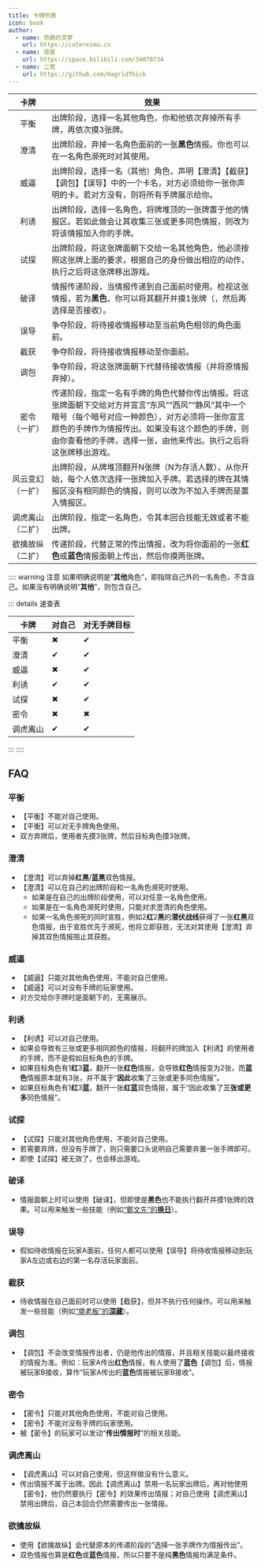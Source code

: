 ```yaml
---
title: 卡牌列表
icon: book
author:
  - name: 奇葩的灵梦
    url: https://cutereimu.cn
  - name: 惑星
    url: https://space.bilibili.com/34070734
  - name: 二宽
    url: https://github.com/HagridThick
---
```


|                         卡牌                         | 效果                                                                                                                                       |
|:--------------------------------------------------:|------------------------------------------------------------------------------------------------------------------------------------------|
|                         平衡                         | 出牌阶段，选择一名其他角色，你和他依次弃掉所有手牌，再依次摸3张牌。                                                                                                       |
|                         澄清                         | 出牌阶段，弃掉一名角色面前的一张**黑色**情报。你也可以在一名角色濒死时对其使用。                                                                                               |
|                         威逼                         | 出牌阶段，选择一名（其他）角色，声明【澄清】【截获】【调包】【误导】中的一个卡名，对方必须给你一张你声明的卡。若对方没有，则将所有手牌展示给你。                                                                 |
|                         利诱                         | 出牌阶段，选择一名角色，将牌堆顶的一张牌置于他的情报区。若如此做会让其收集三张或更多同色情报，则改为将该情报加入你的手牌。                                                                            |
|                         试探                         | 出牌阶段，将这张牌面朝下交给一名其他角色，他必须按照这张牌上面的要求，根据自己的身份做出相应的动作，执行之后将这张牌移出游戏。                                                                          |
|                         破译                         | 情报传递阶段，当情报传递到自己面前时使用。检视这张情报，若为**黑色**，你可以将其翻开并摸1张牌（，然后再选择是否接收）。                                                                           |
|                         误导                         | 争夺阶段，将待接收情报移动至当前角色相邻的角色面前。                                                                                                               |
|                         截获                         | 争夺阶段，将待接收情报移动至你面前。                                                                                                                       |
|                         调包                         | 争夺阶段，将这张牌面朝下代替待接收情报（并将原情报弃掉）。                                                                                                            |
|                    密令<br/>（一扩）                     | 传递阶段，指定一名有手牌的角色代替你传出情报。将这张牌面朝下交给对方并宣言“东风”“西风”“静风”其中一个暗号（每个暗号对应一种颜色），对方必须将一张你宣言颜色的手牌作为情报传出。如果没有这个颜色的手牌，则由你查看他的手牌，选择一张，由他来传出。执行之后将这张牌移出游戏。 |
|                   风云变幻<br/>（一扩）                    | 出牌阶段，从牌堆顶翻开N张牌（N为存活人数），从你开始，每个人依次选择一张牌加入手牌。若选择的牌在其情报区没有相同颜色的情报，则可以改为不加入手牌而是置入情报区。                                                        |
|                   调虎离山<br/>（二扩）                    | 出牌阶段，指定一名角色，令其本回合技能无效或者不能出牌。                                                                                                             |
| <div style="width:max-content">欲擒故纵<br/>（二扩）</div> | 传递阶段，代替正常的传出情报，改为将你面前的一张**红色**或**蓝色**情报面朝上传出，然后你摸两张牌。                                                                                    |

:::: warning 注意
如果明确说明是“**其他**角色”，即指除自己外的一名角色，不含自己。如果没有明确说明“**其他**”，则包含自己。

::: details 速查表

| 卡牌   | 对自己 | 对无手牌目标 |
|------|-----|--------|
| 平衡   | ✖   | ✔      |
| 澄清   | ✔   | ✔      |
| 威逼   | ✖   | ✔      |
| 利诱   | ✔   | ✔      |
| 试探   | ✖   | ✔      |
| 密令   | ✖   | ✖      |
| 调虎离山 | ✔   | ✔      |

:::
::::

## FAQ

### 平衡

- 【平衡】不能对自己使用。
- 【平衡】可以对无手牌角色使用。
- 双方弃牌后，使用者先摸3张牌，然后目标角色摸3张牌。

### 澄清

- 【澄清】可以弃掉**红**&zwnj;**黑**/**蓝**&zwnj;**黑**双色情报。
- 【澄清】可以在自己的出牌阶段和一名角色濒死时使用。
  - 如果是在自己的出牌阶段使用，可以对任意一名角色使用。
  - 如果是在一名角色濒死时使用，只能对求澄清的角色使用。
  - 如果一名角色濒死的同时宣胜，例如2**红**2**黑**的**潜伏战线**获得了一张**红**&zwnj;**黑**双色情报，由于宣胜优先于濒死，他将立即获胜，无法对其使用【澄清】弃掉其双色情报阻止其获胜。

### 威逼

- 【威逼】只能对其他角色使用，不能对自己使用。
- 【威逼】可以对没有手牌的玩家使用。
- 对方交给你手牌时是面朝下的，无需展示。

### 利诱

- 【利诱】可以对自己使用。
- 如果会导致有三张或更多相同颜色的情报，将翻开的牌加入【利诱】的使用者的手牌，而不是假如目标角色的手牌。
- 如果目标角色有1**红**3**蓝**，翻开一张**红色**情报，会导致**红色**情报变为2张，而**蓝色**情报原本就有3张，并不属于“**因此**收集了三张或更多同色情报”。
- 如果目标角色有1**红**3**蓝**，翻开一张**红**&zwnj;**蓝**双色情报，属于“因此收集了**三张或更多**同色情报”。

### 试探

- 【试探】只能对其他角色使用，不能对自己使用。
- 若需要弃牌，但没有手牌了，则只需要口头说明自己需要弃置一张手牌即可。
- 即使【试探】被无效了，也会移出游戏。

### 破译

- 情报面朝上时可以使用【破译】，但即使是**黑色**也不能执行翻开并摸1张牌的效果。可以用来触发一些技能（例如[“鄭文先”的**换日**](../skills/base.md#z-鄭文先-日伪报社主编)）。

### 误导

- 假如待收情报在玩家A面前，任何人都可以使用【误导】将待收情报移动到玩家A左边或右边的第一名存活玩家面前。

### 截获

- 待收情报在自己面前时可以使用【截获】，但并不执行任何操作。可以用来触发一些技能（例如[“盛老板”的**深藏**](../skills/extend1.md#s-盛老板-富商)）。

### 调包

- 【调包】不会改变情报传出者，仍是他传出的情报，并且相关技能以最终接收的情报为准。例如：玩家A传出**红色**情报，有人使用了**蓝色**【调包】后，情报被玩家B接收，算作“玩家A传出的**蓝色**情报被玩家B接收”。

### 密令

- 【密令】只能对其他角色使用，不能对自己使用。
- 【密令】不能对没有手牌的玩家使用。
- 被【密令】的玩家可以发动“**传出情报时**”的相关技能。

### 调虎离山

- 【调虎离山】可以对自己使用，但这样做没有什么意义。
- 传出情报不属于出牌。因此【调虎离山】禁用一名玩家出牌后，再对他使用【密令】，他仍然要执行【密令】的效果传出情报；对自己使用【调虎离山】禁用出牌后，自己本回合仍然需要传出一张情报。

### 欲擒故纵

- 使用【欲擒故纵】会代替原本的传递阶段的“选择一张手牌作为情报传出”。
- 双色情报也算是**红色**或**蓝色**情报，所以只要不是纯**黑色**情报均满足条件。
